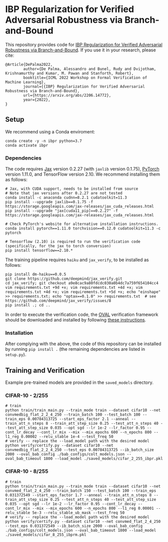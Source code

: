 # IBP Regularization for Verified Adversarial Robustness via Branch-and-Bound

This repository provides code for [IBP Regularization for Verified Adversarial Robustness via Branch-and-Bound](https://arxiv.org/abs/2206.14772).
If you use it in your research, please cite:
```
@Article{DePalma2022,
        author={De Palma, Alessandro and Bunel, Rudy and Dvijotham, Krishnamurthy and Kumar, M. Pawan and Stanforth, Robert},
        booktitle={ICML 2022 Workshop on Formal Verification of Machine Learning},
        journal={{IBP} Regularization for Verified Adversarial Robustness via Branch-and-Bound},
        url={https://arxiv.org/abs/2206.14772},
        year={2022},
}
```

## Setup

We recommend using a Conda enviroment:
```
conda create -y -n ibpr python=3.7
conda activate ibpr
```

### Dependencies

The code requires [Jax](https://github.com/google/jax) version 0.2.27 (with  `jaxlib` version 0.1.75),
[PyTorch](https://pytorch.org/get-started/) version 1.11.0, and TensorFlow version 2.10.
We recommend installing them as follows:
```
# Jax, with CUDA support, needs to be installed from source
# Note that jax versions after 0.2.27 are not tested
conda install -c anaconda cudnn=8.2.1 cudatoolkit=11.3
pip install --upgrade jaxlib==0.1.75 -f https://storage.googleapis.com/jax-releases/jax_cuda_releases.html
pip install --upgrade "jax[cuda11_pip]==0.2.27" -f https://storage.googleapis.com/jax-releases/jax_cuda_releases.html

# Check PyTorch's website for alternative installation instructions.
conda install pytorch==1.11.0 torchvision==0.12.0 cudatoolkit=11.3 -c pytorch

# Tensorflow (2.10) is required to run the verification code (specifically, for the jax to torch conversion)
pip install tensorflow==2.10.*
```

The training pipeline requires `haiku` and `jax_verify`, to be installed as follows:
```
pip install dm-haiku==0.0.5
git clone https://github.com/deepmind/jax_verify.git
cd jax_verify; git checkout a9e8cac9a80fdcdc030a0b4dc7a759f654104cc4
vim requirements.txt +9d +x; vim requirements.txt +4d +x; vim requirements.txt +4d +x; vim requirements.txt +5d +x; echo "einshape" >> requirements.txt; echo "optax==0.1.0" >> requirements.txt  # see https://github.com/deepmind/jax_verify/issues/8
pip install .; cd ..
```

In order to execute the verification code, the [OVAL](https://github.com/oval-group/oval-bab/) verification framework
should be downloaded and installed by following [these instructions](https://github.com/oval-group/oval-bab/blob/main/README.md).

### Installation

After complying with the above, the code of this repository can be installed by running
`pip install .` (the remaining dependencies are listed in `setup.py`).

## Training and Verification

Example pre-trained models are provided in the `saved_models` directory.

### CIFAR-10 - 2/255
```
# train
python train/train_main.py --train_mode train --dataset cifar10 --net convmedbig_flat_2_2_4_250 --train_batch 100 --test_batch 100 --train_eps 0.00784313725 --start_eps_factor 2.1 --anneal --train_att_n_steps 8 --train_att_step_size 0.25 --test_att_n_steps 40 --test_att_step_size 0.035 --opt sgd --lr 1e-2 --lr_factor 0.95 --cont_lr_decay --cont_lr_mix --mix --mix_epochs 600 --n_epochs 800 --l1_reg 0.00002 --relu_stable 1e-4 --test_freq 50
# verify -- replace the --load_model path with the desired model
python verify/certify.py --dataset cifar10 --net convmedbig_flat_2_2_4_250 --test_eps 0.00784313725 --ib_batch_size 2000 --oval_bab_config ./bab_configs/colt_models.json --oval_bab_timeout 1800 --load_model ./saved_models/cifar_2_255_ibpr.pkl
```

### CIFAR-10 - 8/255
```
# train
python train/train_main.py --train_mode train --dataset cifar10 --net convmed_flat_2_4_250 --train_batch 150 --test_batch 100 --train_eps 0.031372549 --start_eps_factor 1.7 --anneal --train_att_n_steps 8 --train_att_step_size 0.25 --test_att_n_steps 40 --test_att_step_size 0.035 --opt sgd --lr 1e-2 --lr_factor 0.95 --cont_lr_decay --cont_lr_mix --mix --mix_epochs 600 --n_epochs 800 --l1_reg 0.00001 --relu_stable 5e-3 --relu_stable_ub_mask --test_freq 50
# verify -- replace the --load_model path with the desired model
python verify/certify.py --dataset cifar10 --net convmed_flat_2_4_250 --test_eps 0.031372549 --ib_batch_size 2000 --oval_bab_config ./bab_configs/colt_models.json --oval_bab_timeout 1800 --load_model ./saved_models/cifar_8_255_ibprm.pkl
```

